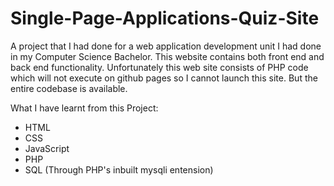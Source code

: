 # Single-Page-Applications-Quiz-Site
A project that I had done for a web application development unit I had done in my Computer Science Bachelor. This website contains both front end and back end functionality. Unfortunately this web site consists of PHP code which will not execute on github pages so I cannot launch this site. But the entire codebase is available.

What I have learnt from this Project:
* HTML
* CSS
* JavaScript
* PHP
* SQL (Through PHP's inbuilt mysqli entension)

